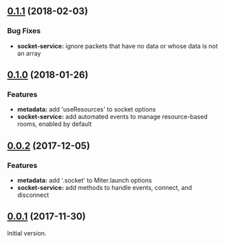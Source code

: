 

<a name="0.1.1"></a>
## [0.1.1](https://github.com/miter-framework/miter-socket-service/compare/0.1.0...0.1.1) (2018-02-03)

### Bug Fixes

* **socket-service:** ignore packets that have no data or whose data is not an array



<a name="0.1.0"></a>
## [0.1.0](https://github.com/miter-framework/miter-socket-service/compare/0.0.2...0.1.0) (2018-01-26)

### Features

* **metadata:** add 'useResources' to socket options
* **socket-service:** add automated events to manage resource-based rooms, enabled by default



<a name="0.0.2"></a>
## [0.0.2](https://github.com/miter-framework/miter-socket-service/compare/0.0.1...0.0.2) (2017-12-05)

### Features

* **metadata:** add '.socket' to Miter.launch options
* **socket-service:** add methods to handle events, connect, and disconnect



<a name="0.0.1"></a>
## [0.0.1](https://github.com/miter-framework/miter-socket-service/tree/0.0.1) (2017-11-30)

Initial version.

